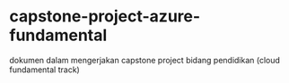 # capstone-project-azure-fundamental
dokumen dalam mengerjakan capstone project bidang pendidikan (cloud fundamental track)

